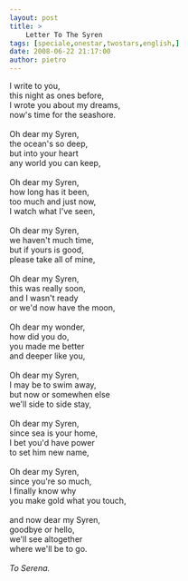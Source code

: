 ```yaml
---
layout: post
title: >
    Letter To The Syren
tags: [speciale,onestar,twostars,english,]
date: 2008-06-22 21:17:00
author: pietro
---
```

I write to you,<br/>this night as ones before,<br/>I wrote you about my dreams,<br/>now's time for the seashore.<br/><br/>Oh dear my Syren,<br/>the ocean's so deep,<br/>but into your heart<br/>any world you can keep,<br/><br/>Oh dear my Syren,<br/>how long has it been,<br/>too much and just now,<br/>I watch what I've seen,<br/><br/>Oh dear my Syren,<br/>we haven't much time,<br/>but if yours is good,<br/>please take all of mine,<br/><br/>Oh dear my Syren,<br/>this was really soon,<br/>and I wasn't ready<br/>or we'd now have the moon,<br/><br/>Oh dear my wonder,<br/>how did you do,<br/>you made me better<br/>and deeper like you,<br/><br/>Oh dear my Syren,<br/>I may be to swim away,<br/>but now or somewhen else<br/>we'll side to side stay,<br/><br/>Oh dear my Syren,<br/>since sea is your home,<br/>I bet you'd have power<br/>to set him new name,<br/><br/>Oh dear my Syren,<br/>since you're so much,<br/>I finally know why<br/>you make gold what you touch,<br/><br/>and now dear my Syren,<br/>goodbye or hello,<br/>we'll see altogether<br/>where we'll be to go.<br/><br/><span style="font-style: italic">To Serena.</span>
